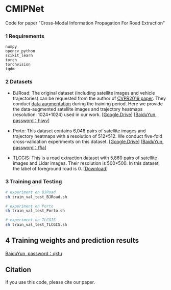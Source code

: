 # CMIPNet
Code for paper "Cross-Modal Information Propagation For Road Extraction"
### 1 Requirements
```
numpy
opencv_python
scikit_learn
torch
torchvision
tqdm
```
### 2 Datasets
- BJRoad: The original dataset (including satellite images and vehicle trajectories) can be requested from the author of [CVPR2019 paper](https://openaccess.thecvf.com/content_CVPR_2019/papers/Sun_Leveraging_Crowdsourced_GPS_Data_for_Road_Extraction_From_Aerial_Imagery_CVPR_2019_paper.pdf). They conduct [data augmentation](https://github.com/suniique/Leveraging-Crowdsourced-GPS-Data-for-Road-Extraction-from-Aerial-Imagery/blob/b174045888b9b7daf2c61b03fa6f922048480863/utils/data_loader.py#L57) during the training period. Here we provide the data-augmented satellite images and trajectory heatmaps (resolution: 1024*1024) used in our work. \[[Google.Drive](https://drive.google.com/file/d/1LwTn8_wpsLRBuYW7w6pmxSIhdVNGcze5/view?usp=sharing)\]   \[[BaiduYun, password：hiwv](https://pan.baidu.com/s/1kfbw0SKoQqNoG08mM-KGMA)\]

- Porto: This dataset contains 6,048 pairs of satellite images and trajectory heatmaps with a resolution of 512*512. We conduct five-fold
cross-validation experiments on this dataset. \[[Google.Drive](https://drive.google.com/file/d/1L3uqySCaIwoa-U22LTqKRemxlHhfKZL7/view?usp=sharing)\]   \[[BaiduYun, password：ffia](https://pan.baidu.com/s/1_mkVOnoTr_wxrK00t3Ac5Q)\]

- TLCGIS: This is a  road extraction dataset with 5,860 pairs of satellite images and Lidar images. Their resolution is 500*500. In this dataset, the label of foreground road is 0. \[[Download](  http://ww2.cs.fsu.edu/~parajuli/datasets/fusion_lidar_images_sigspatial18.zip)\]

### 3 Training and Testing
```bash
# experiment on BJRoad
sh train_val_test_BJRoad.sh

# experiment on Porto
sh train_val_test_Porto.sh

# experiment on TLCGIS
sh train_val_test_TLCGIS.sh
```
<!-- ## Tips -->

## 4 Training weights and prediction results

[BaiduYun, password：qktu](https://pan.baidu.com/s/1nKl_befw967y-E1tkGkS3Q)

## Citation
If you use this code, please cite our paper.
<!-- ```

``` -->


